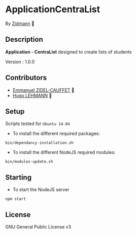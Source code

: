 # ApplicationCentraList

By [Zidmann](mailto:emmanuel.zidel@gmail.com) :bow: 

## Description

**Application - CentraList** designed to create lists of students

Version : 1.0.0

## Contributors

* [Emmanuel ZIDEL-CAUFFET](mailto:emmanuel.zidel@gmail.com) :bow: 
* [Hugo LEHMANN](mailto:shogi31@gmail.com) :bow:

## Setup

Scripts tested for `Ubuntu 14.04`

* To install the different required packages:

```console
bin/dependancy-installation.sh
```

* To install the different NodeJS required modules:

```console
bin/modules-update.sh
```

## Starting

* To start the NodeJS server

```console
npm start
```

## License

GNU General Public License v3
